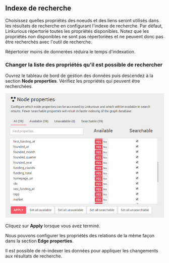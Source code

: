 ## Indexe de recherche

Choisissez quelles propriétés des noeuds et des liens seront utilisés dans les résultats de recherche en configurant l'indexe de recherche. 
Par défaut, Linkurious répertorie toutes les propriétés disponibles. Notez que les propriétés non disponibles ne sont pas répertoriées et ne peuvent donc pas être recherchés avec l'outil de recherche.

<div class="alert alert-info">
  Répertorier moins de donnerées réduira le temps d'indexation.
</div>

### Changer la liste des propriétés qu'il est possible de rechercher

Ouvrez le tableau de bord de gestion des données puis descendez à la section **Node properties**. Vérifiez les propriétés qui peuvent être recherchées.

![](../../en/administrate/admin-data-nodes-properties.png)

Cliquez sur **Apply** lorsque vous avez terminé.

Nous pouvons configurer les propriétés des relations de la même façon dans la section **Edge properties**.

<div class="alert alert-warning">
  Il est possible de ré-indexer les données pour appliquer les changements aux résultats de recherche.
</div>
